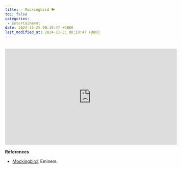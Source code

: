 ```yaml
---
title: 🎶 Mockingbird 🐦
toc: false
categories:
 - Entertainment
date: 2024-11-25 00:19:47 +0800
last_modified_at: 2024-11-25 00:19:47 +0800
---
```


<br>

<iframe class="iframe--video" width="560" height="315" src="https://www.youtube.com/embed/5icyJdteziA?si=uIl6kQ0Ma9H1gbVU" title="YouTube video player" frameborder="0" allow="accelerometer; autoplay; clipboard-write; encrypted-media; gyroscope; picture-in-picture; web-share" referrerpolicy="strict-origin-when-cross-origin" allowfullscreen></iframe>

<br>

**References**

- [Mockingbird](https://www.youtube.com/watch?v=S9bCLPwzSC0), Eminem.

